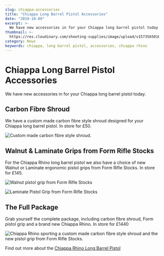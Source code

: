 ```yaml
---
slug: chiappa-accessories
title: "Chiappa Long Barrel Pistol Accessories"
date: "2019-10-09"
excerpt: >-
  We have new accessories in for your Chiappa long barrel pistol today.
thumbnail: >-
  https://res.cloudinary.com/shooting-supplies/image/upload/v1573565016/chiappa-with-carbon-shroud_cgu2qr_bprfnp.jpg
category: News
keywords: chiappa, long barrel pistol, accessories, chiappa rhino
---
```


# **Chiappa Long Barrel Pistol Accessories**

We have new accessories in for your Chiappa long barrel pistol today.

## Carbon Fibre Shroud

We have a custom made carbon fibre style shroud designed for your Chiappa long barrel pistol. In store for £50.

![Custom made carbon fibre style shroud.](https://res.cloudinary.com/shooting-supplies/image/upload/v1573565101/chiapp-with-carbon-shroud-2_xvteaf_f97i8h.png)

## Walnut & Laminate Grips from Form Rifle Stocks

For the Chiappa Rhino long barrel pistol we also have a choice of new Walnut or Laminate ergonomic pistol grips from Form Rifle Stocks. In store for £145.

![Walnut pistol grip from Form Rifle Stocks](https://res.cloudinary.com/shooting-supplies/image/upload/v1573565229/chiapp-walnut_evqxtp_h2jhqa.png)

![Laminate Pistol Grip from Form Rifle Stocks](https://res.cloudinary.com/shooting-supplies/image/upload/v1573564943/laminate-grip-on-chiappa_tiipga_i16mbt.jpg)

## The Full Package

Grab yourself the complete package, including carbon fibre shroud, Form pistol grip and a brand new Chiappa Rhino. In store for £1440

![Chiappa Rhino sporting a custom made carbon fibre style shroud and the new pistol grip from Form Rifle Stocks.](https://res.cloudinary.com/shooting-supplies/image/upload/v1573565016/chiappa-with-carbon-shroud_cgu2qr_bprfnp.jpg)

Find out more about the [Chiappa Rhino Long Barrel Pistol](https://shootingsuppliesltd.co.uk/long-barrel-pistols/)

